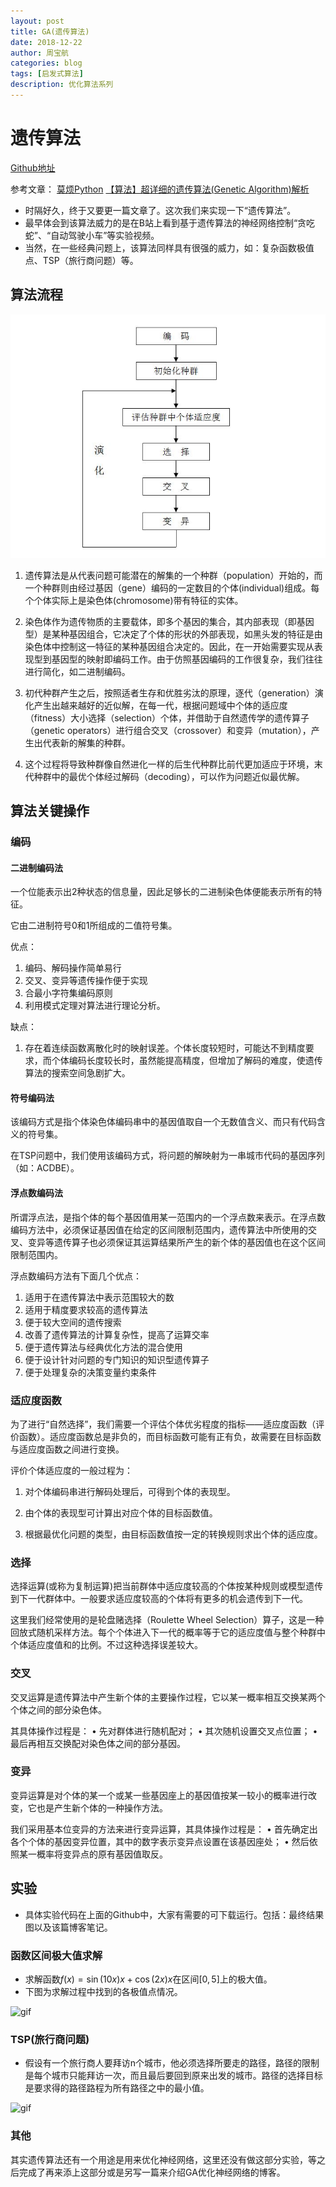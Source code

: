 ```yaml
---
layout: post
title: GA(遗传算法)
date: 2018-12-22
author: 周宝航
categories: blog
tags: [启发式算法]
description: 优化算法系列
---
```


# 遗传算法

[Github地址](https://github.com/zhoubaohang/machine-learning-notes/tree/master/GA)

参考文章：
[莫烦Python](https://morvanzhou.github.io/tutorials/machine-learning/evolutionary-algorithm/2-00-genetic-algorithm/)
[【算法】超详细的遗传算法(Genetic Algorithm)解析](https://www.jianshu.com/p/ae5157c26af9)

- 时隔好久，终于又要更一篇文章了。这次我们来实现一下“遗传算法”。
- 最早体会到该算法威力的是在B站上看到基于遗传算法的神经网络控制“贪吃蛇”、“自动驾驶小车”等实验视频。
- 当然，在一些经典问题上，该算法同样具有很强的威力，如：复杂函数极值点、TSP（旅行商问题）等。

## 算法流程

![jpg](\img\2018-12-22-algorithm_process.jpg)

1. 遗传算法是从代表问题可能潜在的解集的一个种群（population）开始的，而一个种群则由经过基因（gene）编码的一定数目的个体(individual)组成。每个个体实际上是染色体(chromosome)带有特征的实体。

2. 染色体作为遗传物质的主要载体，即多个基因的集合，其内部表现（即基因型）是某种基因组合，它决定了个体的形状的外部表现，如黑头发的特征是由染色体中控制这一特征的某种基因组合决定的。因此，在一开始需要实现从表现型到基因型的映射即编码工作。由于仿照基因编码的工作很复杂，我们往往进行简化，如二进制编码。

3. 初代种群产生之后，按照适者生存和优胜劣汰的原理，逐代（generation）演化产生出越来越好的近似解，在每一代，根据问题域中个体的适应度（fitness）大小选择（selection）个体，并借助于自然遗传学的遗传算子（genetic operators）进行组合交叉（crossover）和变异（mutation），产生出代表新的解集的种群。

4. 这个过程将导致种群像自然进化一样的后生代种群比前代更加适应于环境，末代种群中的最优个体经过解码（decoding），可以作为问题近似最优解。

## 算法关键操作

### 编码

#### 二进制编码法

一个位能表示出2种状态的信息量，因此足够长的二进制染色体便能表示所有的特征。

它由二进制符号0和1所组成的二值符号集。

优点：

1. 编码、解码操作简单易行
2. 交叉、变异等遗传操作便于实现
3. 合最小字符集编码原则
4. 利用模式定理对算法进行理论分析。

缺点：

1. 存在着连续函数离散化时的映射误差。个体长度较短时，可能达不到精度要求，而个体编码长度较长时，虽然能提高精度，但增加了解码的难度，使遗传算法的搜索空间急剧扩大。

####  符号编码法

该编码方式是指个体染色体编码串中的基因值取自一个无数值含义、而只有代码含义的符号集。

在TSP问题中，我们使用该编码方式，将问题的解映射为一串城市代码的基因序列（如：ACDBE）。

#### 浮点数编码法

所谓浮点法，是指个体的每个基因值用某一范围内的一个浮点数来表示。在浮点数编码方法中，必须保证基因值在给定的区间限制范围内，遗传算法中所使用的交叉、变异等遗传算子也必须保证其运算结果所产生的新个体的基因值也在这个区间限制范围内。

浮点数编码方法有下面几个优点：

1. 适用于在遗传算法中表示范围较大的数
2. 适用于精度要求较高的遗传算法
3. 便于较大空间的遗传搜索
4. 改善了遗传算法的计算复杂性，提高了运算交率
5. 便于遗传算法与经典优化方法的混合使用
6. 便于设计针对问题的专门知识的知识型遗传算子
7. 便于处理复杂的决策变量约束条件

### 适应度函数

为了进行“自然选择”，我们需要一个评估个体优劣程度的指标——适应度函数（评价函数）。适应度函数总是非负的，而目标函数可能有正有负，故需要在目标函数与适应度函数之间进行变换。

评价个体适应度的一般过程为：

1. 对个体编码串进行解码处理后，可得到个体的表现型。

2. 由个体的表现型可计算出对应个体的目标函数值。

3. 根据最优化问题的类型，由目标函数值按一定的转换规则求出个体的适应度。

### 选择

选择运算(或称为复制运算)把当前群体中适应度较高的个体按某种规则或模型遗传到下一代群体中。一般要求适应度较高的个体将有更多的机会遗传到下一代。

这里我们经常使用的是轮盘赌选择（Roulette Wheel Selection）算子，这是一种回放式随机采样方法。每个个体进入下一代的概率等于它的适应度值与整个种群中个体适应度值和的比例。不过这种选择误差较大。

### 交叉
交叉运算是遗传算法中产生新个体的主要操作过程，它以某一概率相互交换某两个个体之间的部分染色体。

其具体操作过程是：
   • 先对群体进行随机配对；
   • 其次随机设置交叉点位置；
   • 最后再相互交换配对染色体之间的部分基因。

### 变异

变异运算是对个体的某一个或某一些基因座上的基因值按某一较小的概率进行改变，它也是产生新个体的一种操作方法。

我们采用基本位变异的方法来进行变异运算，其具体操作过程是：
• 首先确定出各个个体的基因变异位置，其中的数字表示变异点设置在该基因座处；
• 然后依照某一概率将变异点的原有基因值取反。

## 实验

- 具体实验代码在上面的Github中，大家有需要的可下载运行。包括：最终结果图以及该篇博客笔记。

### 函数区间极大值求解

- 求解函数$f(x)=\sin(10x)x+\cos(2x)x$在区间$[0,5]$上的极大值。
- 下图为求解过程中找到的各极值点情况。

![gif](\img\2018-12-22-maxval.gif)

### TSP(旅行商问题)

- 假设有一个旅行商人要拜访n个城市，他必须选择所要走的路径，路径的限制是每个城市只能拜访一次，而且最后要回到原来出发的城市。路径的选择目标是要求得的路径路程为所有路径之中的最小值。

![gif](\img\2018-12-22-tsp.gif)

### 其他

其实遗传算法还有一个用途是用来优化神经网络，这里还没有做这部分实验，等之后完成了再来添上这部分或是另写一篇来介绍GA优化神经网络的博客。